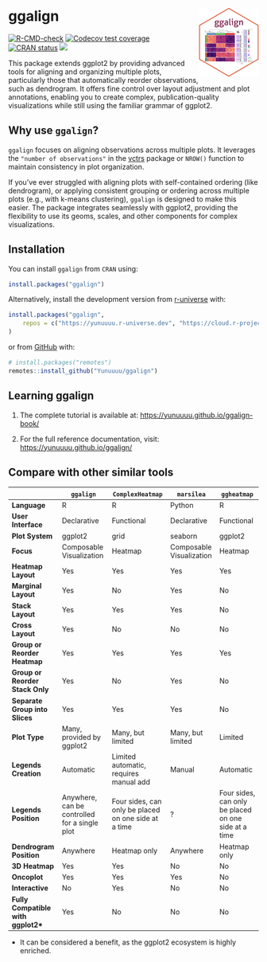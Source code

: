 
<!-- README.md is generated from README.Rmd. Please edit that file -->

# ggalign <a href="https://yunuuuu.github.io/ggalign/"><img src="man/figures/logo.png" align="right" height="139" alt="ggalign website" /></a>

<!-- badges: start -->

[![R-CMD-check](https://github.com/Yunuuuu/ggalign/actions/workflows/R-CMD-check.yaml/badge.svg)](https://github.com/Yunuuuu/ggalign/actions/workflows/R-CMD-check.yaml)
[![Codecov test
coverage](https://codecov.io/gh/Yunuuuu/ggalign/branch/main/graph/badge.svg)](https://app.codecov.io/gh/Yunuuuu/ggalign?branch=main)
[![CRAN
status](https://www.r-pkg.org/badges/version/ggalign)](https://CRAN.R-project.org/package=ggalign)
[![](https://cranlogs.r-pkg.org/badges/ggalign)](https://cran.r-project.org/package=ggalign)
<!-- badges: end -->

This package extends ggplot2 by providing advanced tools for aligning
and organizing multiple plots, particularly those that automatically
reorder observations, such as dendrogram. It offers fine control over
layout adjustment and plot annotations, enabling you to create complex,
publication-quality visualizations while still using the familiar
grammar of ggplot2.

## Why use `ggalign`?

`ggalign` focuses on aligning observations across multiple plots. It
leverages the `"number of observations"` in the
[vctrs](https://vctrs.r-lib.org/reference/vec_size.html) package or
`NROW()` function to maintain consistency in plot organization.

If you’ve ever struggled with aligning plots with self-contained
ordering (like dendrogram), or applying consistent grouping or ordering
across multiple plots (e.g., with k-means clustering), `ggalign` is
designed to make this easier. The package integrates seamlessly with
ggplot2, providing the flexibility to use its geoms, scales, and other
components for complex visualizations.

## Installation

You can install `ggalign` from `CRAN` using:

``` r
install.packages("ggalign")
```

Alternatively, install the development version from
[r-universe](https://yunuuuu.r-universe.dev/ggalign) with:

``` r
install.packages("ggalign",
    repos = c("https://yunuuuu.r-universe.dev", "https://cloud.r-project.org")
)
```

or from [GitHub](https://github.com/Yunuuuu/ggalign) with:

``` r
# install.packages("remotes")
remotes::install_github("Yunuuuu/ggalign")
```

## Learning ggalign

1.  The complete tutorial is available at:
    <https://yunuuuu.github.io/ggalign-book/>

2.  For the full reference documentation, visit:
    <https://yunuuuu.github.io/ggalign/>

## Compare with other similar tools

|                                     | `ggalign`                                     | `ComplexHeatmap`                                     | `marsilea`               | `ggheatmap`                                          |
|-------------------------------------|-----------------------------------------------|------------------------------------------------------|--------------------------|------------------------------------------------------|
| **Language**                        | R                                             | R                                                    | Python                   | R                                                    |
| **User Interface**                  | Declarative                                   | Functional                                           | Declarative              | Functional                                           |
| **Plot System**                     | ggplot2                                       | grid                                                 | seaborn                  | ggplot2                                              |
| **Focus**                           | Composable Visualization                      | Heatmap                                              | Composable Visualization | Heatmap                                              |
| **Heatmap Layout**                  | Yes                                           | Yes                                                  | Yes                      | Yes                                                  |
| **Marginal Layout**                 | Yes                                           | No                                                   | Yes                      | No                                                   |
| **Stack Layout**                    | Yes                                           | Yes                                                  | Yes                      | No                                                   |
| **Cross Layout**                    | Yes                                           | No                                                   | No                       | No                                                   |
| **Group or Reorder Heatmap**        | Yes                                           | Yes                                                  | Yes                      | Yes                                                  |
| **Group or Reorder Stack Only**     | Yes                                           | No                                                   | Yes                      | No                                                   |
| **Separate Group into Slices**      | Yes                                           | Yes                                                  | Yes                      | No                                                   |
| **Plot Type**                       | Many, provided by ggplot2                     | Many, but limited                                    | Many, but limited        | Limited                                              |
| **Legends Creation**                | Automatic                                     | Limited automatic, requires manual add               | Manual                   | Automatic                                            |
| **Legends Position**                | Anywhere, can be controlled for a single plot | Four sides, can only be placed on one side at a time | ?                        | Four sides, can only be placed on one side at a time |
| **Dendrogram Position**             | Anywhere                                      | Heatmap only                                         | Anywhere                 | Heatmap only                                         |
| **3D Heatmap**                      | Yes                                           | Yes                                                  | No                       | No                                                   |
| **Oncoplot**                        | Yes                                           | Yes                                                  | Yes                      | No                                                   |
| **Interactive**                     | No                                            | Yes                                                  | No                       | No                                                   |
| **Fully Compatible with ggplot2\*** | Yes                                           | No                                                   | No                       | No                                                   |

- It can be considered a benefit, as the ggplot2 ecosystem is highly
  enriched.
